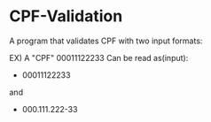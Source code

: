 # CPF-Validation
A program that validates CPF with two input formats:

EX) A "CPF" 00011122233
Can be read as(input):

- 00011122233

and

- 000.111.222-33
